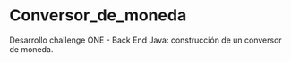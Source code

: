 # Conversor_de_moneda
Desarrollo challenge ONE - Back End Java: construcción de un conversor de moneda.
